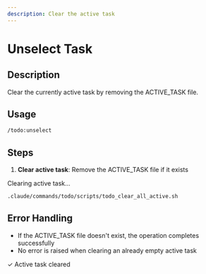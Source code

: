 ```yaml
---
description: Clear the active task
---
```


# Unselect Task

## Description

Clear the currently active task by removing the ACTIVE_TASK file.

## Usage

```bash
/todo:unselect
```

## Steps

1. **Clear active task**: Remove the ACTIVE_TASK file if it exists

Clearing active task...

```bash
.claude/commands/todo/scripts/todo_clear_all_active.sh
```

## Error Handling

- If the ACTIVE_TASK file doesn't exist, the operation completes successfully
- No error is raised when clearing an already empty active task

✓ Active task cleared
